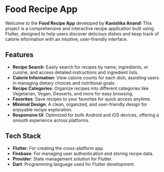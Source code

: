 <h1>Food Recipe App</h1>

<p>Welcome to the <strong>Food Recipe App</strong> developed by <strong>Kanishka Anand</strong>! This project is a comprehensive and interactive recipe application built using Flutter, designed to help users discover delicious dishes and keep track of calorie information with an intuitive, user-friendly interface.</p>

<h2>Features</h2>
<ul>
  <li><strong>Recipe Search</strong>: Easily search for recipes by name, ingredients, or cuisine, and access detailed instructions and ingredient lists.</li>
  <li><strong>Calorie Information</strong>: View calorie counts for each dish, assisting users in managing dietary choices and nutritional goals.</li>
  <li><strong>Recipe Categories</strong>: Organize recipes into different categories like Vegetarian, Vegan, Desserts, and more for easy browsing.</li>
  <li><strong>Favorites</strong>: Save recipes to your favorites for quick access anytime.</li>
  <li><strong>Minimal Design</strong>: A clean, organized, and user-friendly design for enjoyable recipe exploration.</li>
  <li><strong>Responsive UI</strong>: Optimized for both Android and iOS devices, offering a smooth experience across platforms.</li>
</ul>

<h2>Tech Stack</h2>
<ul>
  <li><strong>Flutter</strong>: For creating the cross-platform app.</li>
  <li><strong>Firebase</strong>: For managing user authentication and storing recipe data.</li>
  <li><strong>Provider</strong>: State management solution for Flutter.</li>
  <li><strong>Dart</strong>: Programming language used for Flutter development.</li>
</ul>
